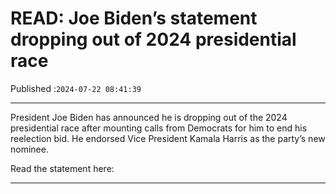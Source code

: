 # READ: Joe Biden’s statement dropping out of 2024 presidential race

Published :`2024-07-22 08:41:39`

---

President Joe Biden has announced he is dropping out of the 2024 presidential race after mounting calls from Democrats for him to end his reelection bid. He endorsed Vice President Kamala Harris as the party’s new nominee.

Read the statement here:

---

